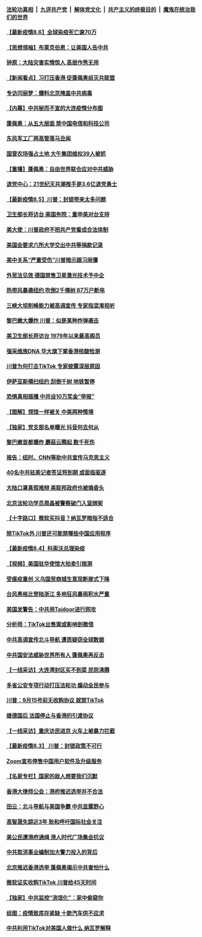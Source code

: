 

####  [法轮功真相](../../../../basic/blob/master/README.md?t=08061802) &nbsp;|&nbsp; [九评共产党](../../../../9ping.md/blob/master/README.md?t=08061802) &nbsp;|&nbsp; [解体党文化](../../../../jtdwh.md/blob/master/README.md?t=08061802)  &nbsp;|&nbsp; [共产主义的终极目的](../../../../gczydzjmd.md/blob/master/README.md?t=08061802) &nbsp;|&nbsp; [魔鬼在统治我们的世界](../../../../mgztzwmdsj.md/blob/master/README.md?t=08061802) 

#### [【最新疫情8.6】全球染疫死亡逾70万](../pages/nf4514/n12310031.md?t=08061802) 

#### [【思想领袖】布莱克伯恩：让美国人告中共](../pages/nf4514/n12262328.md?t=08061802) 

#### [钟原：大陆灾害实情惊人 高层作秀无用](../pages/nf4514/n12307317.md?t=08061802) 

#### [【新闻看点】习打压香港 促蓬佩奥组灭共联盟](../pages/nf4514/n12309720.md?t=08061802) 

#### [专访闫丽梦：爆料北京掩盖中共病毒](../pages/nf4514/n12309844.md?t=08061802) 

#### [【内幕】中共秘而不宣的大连疫情分布图](../pages/nf4514/n12305587.md?t=08061802) 

#### [蓬佩奥：从五大层面 禁中国电信和科技公司](../pages/nf4514/n12309561.md?t=08061802) 

#### [东风军工厂两高管落马丑闻](../pages/nf4514/n12309712.md?t=08061802) 

#### [国营农场强占土地 大午集团维权39人被抓](../pages/nf4514/n12309711.md?t=08061802) 

#### [【重播】蓬佩奥：自由世界联合应对中共威胁](../pages/nf4514/n12307698.md?t=08061802) 

#### [退党中心：21世纪灭共潮推手是3.6亿退党勇士](../pages/nf4514/n12308477.md?t=08061802) 

#### [【最新疫情8.5】川普：封锁带来太多问题](../pages/nf4514/n12307186.md?t=08061802) 

#### [卫生部长将访台 美国务院：重申美对台支持](../pages/nf4514/n12309266.md?t=08061802) 

#### [美大使：川普政府不把共产党看成合法体制](../pages/nf4514/n12309039.md?t=08061802) 

#### [美国会要求六所大学交出中共等捐款记录](../pages/nf4514/n12308964.md?t=08061802) 

#### [美中关系“严重受伤”川普暗示跟习闹僵](../pages/nf4514/n12308293.md?t=08061802) 

#### [外贸法见效 德国禁售卫星激光技术予中企](../pages/nf4514/n12307412.md?t=08061802) 

#### [热带风暴袭纽约 吹倒2千棵树 87万户断电](../pages/nf4514/n12307828.md?t=08061802) 

#### [三峡大坝削峰能力被高调宣传 专家指混淆视听](../pages/nf4514/n12306667.md?t=08061802) 

#### [黎巴嫩大爆炸 川普：似是某种炸弹袭击](../pages/nf4514/n12307535.md?t=08061802) 

#### [美卫生部长将访台 1979年以来最高阁员](../pages/nf4514/n12307491.md?t=08061802) 

#### [强采维族DNA 华大旗下掌香港核酸检测](../pages/nf4514/n12307394.md?t=08061802) 

#### [川普为何打击TikTok 专家披露深层原因](../pages/nf4514/n12306603.md?t=08061802) 

#### [伊萨亚斯横扫纽约 刮倒千树 地铁暂停](../pages/nf4514/n12307108.md?t=08061802) 

#### [恐惧真相插播 中共设10万奖金“举报”](../pages/nf4514/n12306396.md?t=08061802) 

#### [【图解】领馆一样被关 中美两种情境](../pages/nf4514/n12306916.md?t=08061802) 

#### [【独家】党支部名单曝光 抖音何去何从](../pages/nf4514/n12306881.md?t=08061802) 

#### [黎巴嫩首都爆炸 蘑菇云腾起 数千死伤](../pages/nf4514/n12306655.md?t=08061802) 

#### [报告：纽时、CNN等助中共宣传马克思主义](../pages/nf4514/n12306276.md?t=08061802) 

#### [40名中共驻美记者签证将到期 或面临驱逐](../pages/nf4514/n12306435.md?t=08061802) 

#### [大陆口罩真假难辩 美联邦政府也被搞昏头](../pages/nf4514/n12304925.md?t=08061802) 

#### [北京法轮功学员周晶被警察破门入室绑架](../pages/nf4514/n12303221.md?t=08061802) 

#### [【十字路口】微软买抖音？纳瓦罗暗指不适合](../pages/nf4514/n12304741.md?t=08061802) 

#### [除TikTok外 川普还可能禁哪些中国应用程序](../pages/nf4514/n12306153.md?t=08061802) 

#### [【最新疫情8.4】科索沃总理染疫](../pages/nf4514/n12304636.md?t=08061802) 

#### [【视频】美国驻华使馆大拍卖引揣测](../pages/nf4514/n12305262.md?t=08061802) 

#### [受瘟疫重创 义乌国贸商城生意现断崖式下降](../pages/nf4514/n12305552.md?t=08061802) 

#### [台风黑格比登陆浙江 多地狂风暴雨积水严重](../pages/nf4514/n12305071.md?t=08061802) 

#### [美国发警告：中共用Taidoor进行网攻](../pages/nf4514/n12305501.md?t=08061802) 

#### [分析师：TikTok出售案或影响到微信](../pages/nf4514/n12304815.md?t=08061802) 

#### [中共高调宣传北斗导航 遭质疑窃全球数据](../pages/nf4514/n12302964.md?t=08061802) 

#### [中共国安法威胁世界所有人 蓬佩奥再反击](../pages/nf4514/n12304496.md?t=08061802) 

#### [【一线采访】大连湾封区买不到菜 民怨沸腾](../pages/nf4514/n12304363.md?t=08061802) 

#### [多省公安专项行动打压法轮功 煽动全民参与](../pages/nf4514/n12301737.md?t=08061802) 

#### [川普：9月15号前无收购协议 就禁TikTok](../pages/nf4514/n12304207.md?t=08061802) 

#### [继德国后 法国停止与香港的引渡协议](../pages/nf4514/n12303960.md?t=08061802) 

#### [【一线采访】重庆访民进京 火车上被暴力拦截](../pages/nf4514/n12303881.md?t=08061802) 

#### [【最新疫情8.3】 川普：封锁政策不可行](../pages/nf4514/n12299879.md?t=08061802) 

#### [Zoom宣布停售中国用户软件及升级服务](../pages/nf4514/n12303600.md?t=08061802) 

#### [【名家专栏】国家的敌人想要我们沉默](../pages/nf4514/n12298835.md?t=08061802) 

#### [香港大律师公会：港府推迟选举并不合法](../pages/nf4514/n12302885.md?t=08061802) 

#### [田云：北斗导航与美国争霸 中共显露野心](../pages/nf4514/n12302801.md?t=08061802) 

#### [高智晟失踪近3年 耿和呼吁国际社会关注](../pages/nf4514/n12302582.md?t=08061802) 

#### [美公民遭港府通缉 港人时代广场集会抗议](../pages/nf4514/n12302427.md?t=08061802) 

#### [中共取消事业编制加大警力投入的背后](../pages/nf4514/n12301963.md?t=08061802) 

#### [北京推迟香港选举 蓬佩奥揭示中共害怕什么](../pages/nf4514/n12301924.md?t=08061802) 

#### [微软证实收购TikTok 川普给45天时间](../pages/nf4514/n12302090.md?t=08061802) 

#### [【独家】中共监控“流氓化”：家中偷窥你](../pages/nf4514/n12295728.md?t=08061802) 

#### [组图：疫情致库存紧缺 十款汽车供不应求](../pages/nf4514/n12293740.md?t=08061802) 

#### [中共利用TikTok对美国人做什么 纳瓦罗解释](../pages/nf4514/n12301755.md?t=08061802) 

